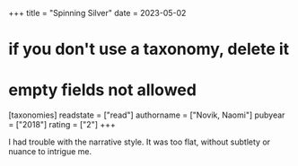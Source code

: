 +++
title = "Spinning Silver"
date = 2023-05-02
# if you don't use a taxonomy, delete it
# empty fields not allowed
[taxonomies]
  readstate = ["read"]
  authorname = ["Novik, Naomi"]
  pubyear = ["2018"]
  rating = ["2"]
+++

I had trouble with the narrative style. It was too flat, without subtlety or nuance to intrigue me.